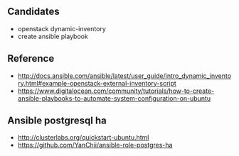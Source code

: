 
## Candidates
- openstack dynamic-inventory
- create ansible playbook

## Reference
- http://docs.ansible.com/ansible/latest/user_guide/intro_dynamic_inventory.html#example-openstack-external-inventory-script
- https://www.digitalocean.com/community/tutorials/how-to-create-ansible-playbooks-to-automate-system-configuration-on-ubuntu

## Ansible postgresql ha
- http://clusterlabs.org/quickstart-ubuntu.html
- https://github.com/YanChii/ansible-role-postgres-ha
